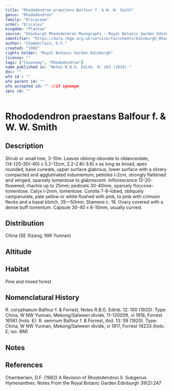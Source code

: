 ```yaml
---
title: "Rhododendron praestans Balfour f. & W. W. Smith"
genus: "Rhododendron"
family: "Ericaceae"
order: "Ericales"
kingdom: "Plantae"
source: "Edinburgh Rhododendron Monographs – Royal Botanic Garden Edinburgh"
identifier: "https://data.rbge.org.uk/service/factsheets/Edinburgh_Rhododendron_Monographs.xhtml"
author: "Chamberlain, D.F."
created: "1982"
rights holder: "Royal Botanic Garden Edinburgh"
license: ""
tags: ["taxonomy", "Rhododendron"]
name published in: "Notes R.B.G. Edinb. 9: 263 (1916)."
doi: ""
wfo id : ""
wfo parent id: ""
wfo accepted id: "" //if synonym                      
ipni id: ""
---
```


                       

# Rhododendron praestans Balfour f. & W. W. Smith

## Description
Shrub or small tree, 3-10m. Leaves oblong-obovate to oblanceolate, (14-)20-30(-40) x 5.2-12cm, 2.2-2.8(-3.6) x as long as broad, apex rounded, base cuneate, upper surface glabrous, lower surface with a silvery compacted and agglutinated indumentum; petioles l-2cm, strongly flattened and winged, sparsely tomentose to glabrescent. Inflorescence 12-20-flowered; rhachis up to 25mm; pedicels 30-40mm, sparsely floccose-tomentose. Calyx l-2mm, tomentose. Corolla 7-8-lobed, obliquely campanulate, pale yellow or white flushed with pink, to pink with crimson flecks and a basal blotch, 35—50mm. Stamens c. 16. Ovary covered with a dense buff tomentum. Capsule 30-40 x 6-10mm, usually curved.

## Distribution
China (SE Xizang, NW Yunnan)

## Altitude


## Habitat
Pine and mixed forest

## Nomenclatural History
R. coryphaeum Balfour f. & Forrest, Notes R.B.G. Edinb. 12: 100 (1920). Type: China, W NW Yunnan, Mekong/Salween divide, 11-12000ft, vi 1918, Forrest 16561 (holo. E). R. semnum Balfour f. & Forrest, ibid. 13: 59 (1920). Type: China, W NW Yunnan, Mekong/Salween divide, vi 1917, Forrest 14233 (holo. E; iso. BM)
                       
## Notes


## References

Chamberlain, D.F. (1982) A Revision of Rhododendron II. Subgenus Hymenanthes. Notes From the Royal Botanic Garden Edinburgh 39(2):247
